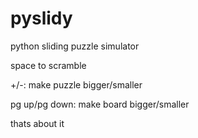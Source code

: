 # pyslidy
python sliding puzzle simulator


space to scramble

+/-: make puzzle bigger/smaller

pg up/pg down: make board bigger/smaller



thats about it